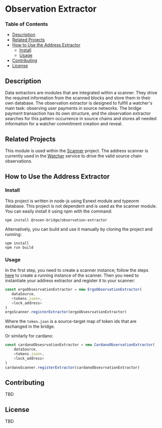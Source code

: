 # Observation Extractor


### Table of Contents
- [Description](#description)  
- [Related Projects](#related-projects)
- [How to Use the Address Extractor](#how-to-use-the-address-extractor)
    - [Install](#install)
    - [Usage](#usage)
- [Contributing](#contributing)
- [License](#license)

<a name="headers"/>

## Description
Data extractors are modules that are integrated within a scanner. They drive the required information from the scanned blocks and store them in their own database. The observation extractor is designed to fulfill a watcher's main task: observing user payments in source networks. The bridge payment transaction has its own structure, and the observation extractor searches for this pattern occurrence in source chains and stores all needed information for a watcher commitment creation and reveal.
 
 
## Related Projects
This module is used within the [Scanner](https://github.com/rosen-bridge/scanner) project. The address scanner is currently used in the [Watcher](https://github.com/rosen-bridge/watcher) service to drive the valid source chain observations.
## How to Use the Address Extractor
### Install
This project is written in node-js using Esnext module and typeorm database. This project is not dependent and is used as the scanner module. You can easily install it using npm with the command:
 
```shell
npm install @rosen-bridge/observation-extractor
```
 
Alternatively, you can build and use it manually by cloning the project and running:
```shell
npm install
npm run build
```
 
### Usage
In the first step, you need to create a scanner instance; follow the steps [here](https://github.com/rosen-bridge/scanner) to create a running instance of the scanner. Then you need to instantiate your address extractor and register it to your scanner:
```javascript
const ergoObsesrvationExtractor = new ErgoObservationExtractor(
   dataSource,
   <tokens.json>,
   <lock_address>
)
ergoScanner.registerExtractor(ergoObsesrvationExtractor)
```
Where the `token.json` is a source-target map of token ids that are exchanged in the bridge.
 
Or similarly for cardano:
```javascript
const cardanoObsesrvationExtractor = new CardanoObservationExtractor(
    dataSource, 
    <tokens.json>, 
    <lock_address>
)
cardanoScanner.registerExtractor(cardanoObsesrvationExtractor)
```

## Contributing
TBD

## License
TBD
